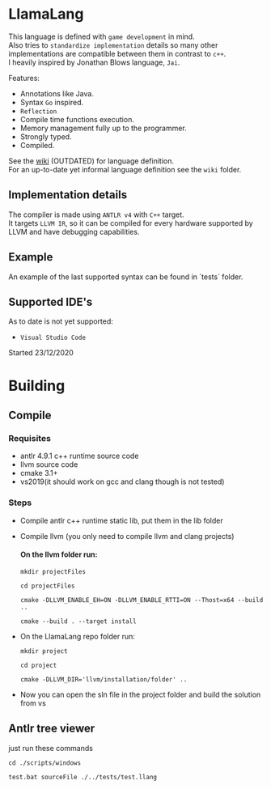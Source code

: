 # LlamaLang
This language is defined with `game development` in mind.  
Also tries to `standardize implementation` details so many other implementations are compatible between them in contrast to `c++`.  
I heavily inspired by Jonathan Blows language, `Jai`.

Features:
- Annotations like Java.
- Syntax `Go` inspired.
- `Reflection`
- Compile time functions execution.
- Memory management fully up to the programmer.
- Strongly typed.
- Compiled.

See the [wiki](https://github.com/Pablo96/LlamaLangGo/wiki) (OUTDATED) for language definition.  
For an up-to-date yet informal language definition see the `wiki` folder.

## Implementation details
The compiler is made using `ANTLR v4` with `C++` target.  
It targets `LLVM IR`, so it can be compiled for every hardware supported by LLVM and have debugging capabilities.

## Example
An example of the last supported syntax can be found in ´tests´ folder.

## Supported IDE's
As to date is not yet supported:
- `Visual Studio Code`

Started 23/12/2020

# Building
## Compile
### Requisites
- antlr 4.9.1 c++ runtime source code
- llvm source code
- cmake 3.1+
- vs2019(it should work on gcc and clang though is not tested)
### Steps
- Compile antlr c++ runtime static lib, put them in the lib folder

- Compile llvm (you only need to compile llvm and clang projects)
    #### On the llvm folder run:
     ```
     mkdir projectFiles
     ```
     ```
    cd projectFiles
    ```
    ```
    cmake -DLLVM_ENABLE_EH=ON -DLLVM_ENABLE_RTTI=ON --Thost=x64 --build ..
    ```
    ```
    cmake --build . --target install
    ```
- On the LlamaLang repo folder run:
    ```
    mkdir project
    ```
    ```
    cd project
    ```
    ```
    cmake -DLLVM_DIR='llvm/installation/folder' ..
    ```
- Now you can open the sln file in the project folder and build the solution from vs
## Antlr tree viewer
just run these commands
```
cd ./scripts/windows
```
```
test.bat sourceFile ./../tests/test.llang
```
